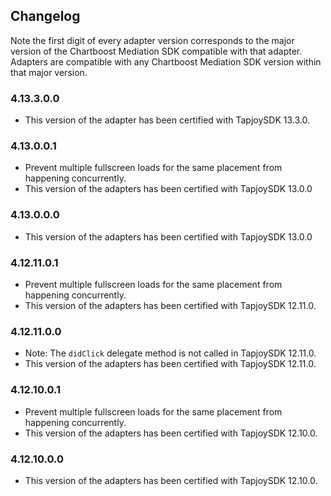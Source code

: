 ## Changelog

Note the first digit of every adapter version corresponds to the major version of the Chartboost Mediation SDK compatible with that adapter. 
Adapters are compatible with any Chartboost Mediation SDK version within that major version.

### 4.13.3.0.0
- This version of the adapter has been certified with TapjoySDK 13.3.0.

### 4.13.0.0.1
- Prevent multiple fullscreen loads for the same placement from happening concurrently.
- This version of the adapters has been certified with TapjoySDK 13.0.0

### 4.13.0.0.0
- This version of the adapters has been certified with TapjoySDK 13.0.0

### 4.12.11.0.1
- Prevent multiple fullscreen loads for the same placement from happening concurrently.
- This version of the adapters has been certified with TapjoySDK 12.11.0.

### 4.12.11.0.0
- Note: The `didClick` delegate method is not called in TapjoySDK 12.11.0.
- This version of the adapters has been certified with TapjoySDK 12.11.0.

### 4.12.10.0.1
- Prevent multiple fullscreen loads for the same placement from happening concurrently.
- This version of the adapters has been certified with TapjoySDK 12.10.0.

### 4.12.10.0.0
- This version of the adapters has been certified with TapjoySDK 12.10.0.
